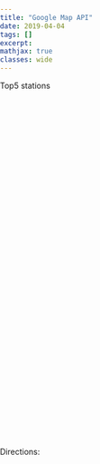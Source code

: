 ```yaml
---
title: "Google Map API"
date: 2019-04-04
tags: []
excerpt:
mathjax: true
classes: wide
---
```


Top5 stations
<div>
<head>
  <script type="text/javascript" src="https://www.gstatic.com/charts/loader.js"></script>
  <script type="text/javascript">
    google.charts.load("current", {
      "packages":["map"],
      "mapsApiKey": "AIzaSyAB-pv1qhTq8z2GnUDOK9vJQyErovz2eEo"
  });
    google.charts.setOnLoadCallback(drawChart);
    function drawChart() {
      var data = google.visualization.arrayToDataTable([
        ['Lat', 'Long', 'Name'],
        [40.696823, -73.935390, 'Top 1'],
        [40.668947, -73.931834, 'Top 2'],
        [40.662563, -73.908905, 'Top 3'],
        [40.678914, -73.903900, 'Top 4']
      ]);
      var map = new google.visualization.Map(document.getElementById('map_div'), {
        zoom: 3,
        center: {lat: 40.696823, lng: -73.935390}
        });
      map.draw(data, {
        showTooltip: true,
        showInfoWindow: true,
        mapTypeId: 'satellite'
      });
    }
  </script>
</head>
<body>
  <div id="map_div" style="width: 800px; height: 600px"></div>
</body>
</div>


Directions:
<div>
<head>
  <meta name="viewport" content="initial-scale=1.0, user-scalable=no">
  <meta charset="utf-8">
  <title>Displaying Text Directions With setPanel()</title>
  <style>
    #map {
      height: 425px;
    }
    html, body {
      height: 100%;
      margin: 0;
      padding: 0;
    }
    #floating-panel {
      position: absolute;
      top: 10px;
      left: 25%;
      z-index: 5;
      background-color: #fff;
      padding: 5px;
      border: 1px solid #999;
      text-align: center;
      font-family: 'Roboto','sans-serif';
      line-height: 30px;
      padding-left: 10px;
    }
    #right-panel {
      font-family: 'Roboto','sans-serif';
      line-height: 30px;
      padding-left: 10px;
    }

    #right-panel select, #right-panel input {
      font-size: 15px;
    }

    #right-panel select {
      width: 100%;
    }

    #right-panel i {
      font-size: 12px;
    }
    #right-panel {
      height: 100%;
      float: right;
      width: 390px;
      overflow: auto;
    }
    #map {
      margin-right: 400px;
    }
    #floating-panel {
      background: #fff;
      padding: 5px;
      font-size: 14px;
      font-family: Arial;
      border: 1px solid #ccc;
      box-shadow: 0 2px 2px rgba(33, 33, 33, 0.4);
      display: none;
    }
    @media print {
      #map {
        height: 500px;
        margin: 0;
      }
      #right-panel {
        float: none;
        width: auto;
      }
    }
  </style>
</head>
<body>
  <div id="floating-panel">
    <strong>Start:</strong>
    <select id="start">
      <option value="chicago, il">Chicago</option>
      <option value="st louis, mo">St Louis</option>
      <option value="joplin, mo">Joplin, MO</option>
      <option value="oklahoma city, ok">Oklahoma City</option>
      <option value="amarillo, tx">Amarillo</option>
      <option value="gallup, nm">Gallup, NM</option>
      <option value="flagstaff, az">Flagstaff, AZ</option>
      <option value="winona, az">Winona</option>
      <option value="kingman, az">Kingman</option>
      <option value="barstow, ca">Barstow</option>
      <option value="san bernardino, ca">San Bernardino</option>
      <option value="los angeles, ca">Los Angeles</option>
    </select>
    <br>
    <strong>End:</strong>
    <select id="end">
      <option value="chicago, il">Chicago</option>
      <option value="st louis, mo">St Louis</option>
      <option value="joplin, mo">Joplin, MO</option>
      <option value="oklahoma city, ok">Oklahoma City</option>
      <option value="amarillo, tx">Amarillo</option>
      <option value="gallup, nm">Gallup, NM</option>
      <option value="flagstaff, az">Flagstaff, AZ</option>
      <option value="winona, az">Winona</option>
      <option value="kingman, az">Kingman</option>
      <option value="barstow, ca">Barstow</option>
      <option value="san bernardino, ca">San Bernardino</option>
      <option value="los angeles, ca">Los Angeles</option>
    </select>
  </div>
  <div id="right-panel"></div>
  <div id="map"></div>
  <script>
    function initMap() {
      var directionsDisplay = new google.maps.DirectionsRenderer;
      var directionsService = new google.maps.DirectionsService;
      var map = new google.maps.Map(document.getElementById('map'), {
        zoom: 7,
        center: {lat: 41.85, lng: -87.65}
      });
      directionsDisplay.setMap(map);
      directionsDisplay.setPanel(document.getElementById('right-panel'));

      var control = document.getElementById('floating-panel');
      control.style.display = 'block';
      map.controls[google.maps.ControlPosition.TOP_CENTER].push(control);

      var onChangeHandler = function() {
        calculateAndDisplayRoute(directionsService, directionsDisplay);
      };
      document.getElementById('start').addEventListener('change', onChangeHandler);
      document.getElementById('end').addEventListener('change', onChangeHandler);
    }

    function calculateAndDisplayRoute(directionsService, directionsDisplay) {
      var start = document.getElementById('start').value;
      var end = document.getElementById('end').value;
      directionsService.route({
        origin: start,
        destination: end,
        travelMode: 'DRIVING'
      }, function(response, status) {
        if (status === 'OK') {
          directionsDisplay.setDirections(response);
        } else {
          window.alert('Directions request failed due to ' + status);
        }
      });
    }
  </script>
  <script async defer
  src="https://maps.googleapis.com/maps/api/js?key=AIzaSyAB-pv1qhTq8z2GnUDOK9vJQyErovz2eEo&callback=initMap">
  </script>
</body>
</div>
